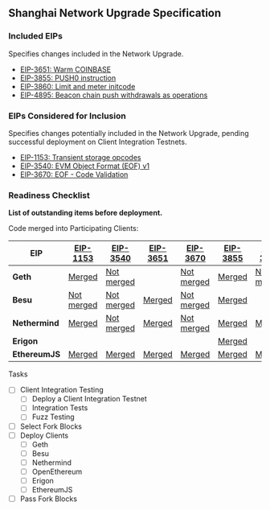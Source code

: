 ## Shanghai Network Upgrade Specification

### Included EIPs
Specifies changes included in the Network Upgrade.

* [EIP-3651: Warm COINBASE](https://eips.ethereum.org/EIPS/eip-3651)
* [EIP-3855: PUSH0 instruction](https://eips.ethereum.org/EIPS/eip-3855)
* [EIP-3860: Limit and meter initcode](https://eips.ethereum.org/EIPS/eip-3860)
* [EIP-4895: Beacon chain push withdrawals as operations](https://eips.ethereum.org/EIPS/eip-4895)

### EIPs Considered for Inclusion
Specifies changes potentially included in the Network Upgrade, pending successful deployment on Client Integration Testnets.

* [EIP-1153: Transient storage opcodes](https://eips.ethereum.org/EIPS/eip-1153)
* [EIP-3540: EVM Object Format (EOF) v1](https://eips.ethereum.org/EIPS/eip-3540)
* [EIP-3670: EOF - Code Validation](https://eips.ethereum.org/EIPS/eip-3670)

### Readiness Checklist

**List of outstanding items before deployment.**

Code merged into Participating Clients:


| EIP | [EIP-1153](https://eips.ethereum.org/EIPS/eip-1153) | [EIP-3540](https://eips.ethereum.org/EIPS/eip-3540) | [EIP-3651](https://eips.ethereum.org/EIPS/eip-3651) | [EIP-3670](https://eips.ethereum.org/EIPS/eip-3670) | [EIP-3855](https://eips.ethereum.org/EIPS/eip-3855) | [EIP-3860](https://eips.ethereum.org/EIPS/eip-3860) | [EIP-4895](https://eips.ethereum.org/EIPS/eip-4895) |
|------|------|------|------|------|------|------|------|
| **Geth**         | [Merged](https://github.com/ethereum/go-ethereum/pull/26003) | [Not merged](https://github.com/ethereum/go-ethereum/pull/22958) | | [Not merged](https://github.com/ethereum/go-ethereum/pull/24090) | [Merged](https://github.com/ethereum/go-ethereum/pull/24039) | [Not merged](https://github.com/ethereum/go-ethereum/pull/23847) | |
| **Besu**         | [Not merged](https://github.com/hyperledger/besu/pull/4118) | [Not merged](https://github.com/hyperledger/besu/pull/4644) | [Merged](https://github.com/hyperledger/besu/pull/4620) | [Not merged](https://github.com/hyperledger/besu/pull/4644) | [Merged](https://github.com/hyperledger/besu/pull/4660) | | [Not merged](https://github.com/hyperledger/besu/pull/4552)|
| **Nethermind**   | [Merged](https://github.com/NethermindEth/nethermind/pull/4126) | [Not merged](https://github.com/NethermindEth/nethermind/pull/4608)| [Merged](https://github.com/NethermindEth/nethermind/pull/4594)|[Not merged](https://github.com/NethermindEth/nethermind/pull/4609)|[Merged](https://github.com/NethermindEth/nethermind/pull/4599) |[Merged](https://github.com/NethermindEth/nethermind/pull/4740) |[Not merged](https://github.com/NethermindEth/nethermind/pull/4731) |
| **Erigon**       | | | | | [Merged](https://github.com/ledgerwatch/erigon/pull/5256) | | |
| **EthereumJS**   | [Merged](https://github.com/ethereumjs/ethereumjs-monorepo/pull/1860) | [Merged](https://github.com/ethereumjs/ethereumjs-monorepo/pull/1719) | [Merged](https://github.com/ethereumjs/ethereumjs-monorepo/pull/1814) | [Merged](https://github.com/ethereumjs/ethereumjs-monorepo/pull/1743) | [Merged](https://github.com/ethereumjs/ethereumjs-monorepo/pull/1616) | [Merged](https://github.com/ethereumjs/ethereumjs-monorepo/pull/1619) | [Merged](https://github.com/ethereumjs/ethereumjs-monorepo/pull/2353) |

 Tasks
- [ ] Client Integration Testing
  - [ ] Deploy a Client Integration Testnet
  - [ ] Integration Tests
  - [ ] Fuzz Testing
 - [ ] Select Fork Blocks
 - [ ] Deploy Clients
   - [ ]  Geth
   - [ ]  Besu
   - [ ]  Nethermind
   - [ ]  OpenEthereum
   - [ ]  Erigon
   - [ ]  EthereumJS
 - [ ] Pass Fork Blocks
